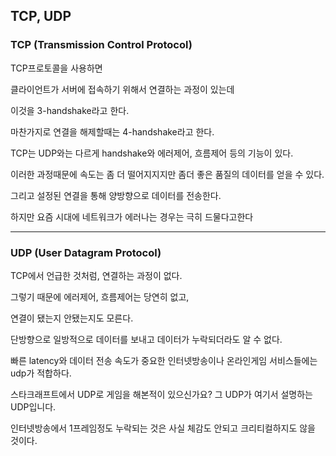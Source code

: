 ## TCP, UDP

### TCP (Transmission Control Protocol)

TCP프로토콜을 사용하면 

클라이언트가 서버에 접속하기 위해서 연결하는 과정이 있는데

이것을 3-handshake라고 한다.

마찬가지로 연결을 해제할때는 4-handshake라고 한다.

TCP는 UDP와는 다르게 handshake와 에러제어, 흐름제어 등의 기능이 있다.

이러한 과정때문에 속도는 좀 더 떨어지지지만 좀더 좋은 품질의 데이터를 얻을 수 있다.

그리고 설정된 연결을 통해 양방향으로 데이터를 전송한다.

하지만 요즘 시대에 네트워크가 에러나는 경우는 극히 드물다고한다

-------------------------

### UDP (User Datagram Protocol)

TCP에서 언급한 것처럼, 연결하는 과정이 없다.

그렇기 때문에 에러제어, 흐름제어는 당연히 없고,

연결이 됐는지 안됐는지도 모른다.

단방향으로 일방적으로 데이터를 보내고 데이터가 누락되더라도 알 수 없다.

빠른 latency와 데이터 전송 속도가 중요한 인터넷방송이나 온라인게임 서비스들에는 udp가 적합하다.

스타크래프트에서 UDP로 게임을 해본적이 있으신가요? 그 UDP가 여기서 설명하는 UDP입니다.

인터넷방송에서 1프레임정도 누락되는 것은 사실 체감도 안되고 크리티컬하지도 않을 것이다.